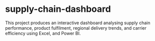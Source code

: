 # supply-chain-dashboard
This project produces an interactive dashboard analysing supply chain performance, product fulfilment, regional delivery trends, and carrier efficiency using Excel, and Power BI.
